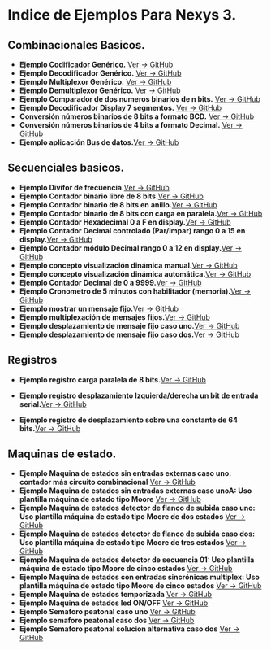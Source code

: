 # **Indice de Ejemplos Para Nexys 3.**

## **Combinacionales Basicos.**
* **Ejemplo Codificador Genérico.** [Ver -> GitHub](https://github.com/ceroma1/VHDL-Basico-Nexys3/tree/master/BloquesCombinacionales/Codigeneric)
* **Ejemplo Decodificador Genérico.** [Ver -> GitHub](https://github.com/ceroma1/VHDL-Basico-Nexys3/tree/master/BloquesCombinacionales/Decodegeneric)
* **Ejemplo Multiplexor Genérico.** [Ver -> GitHub](https://github.com/ceroma1/VHDL-Basico-Nexys3/tree/master/BloquesCombinacionales/MultiplexorGeneric)
* **Ejemplo Demultiplexor Genérico.** [Ver -> GitHub](https://github.com/ceroma1/VHDL-Basico-Nexys3/tree/master/BloquesCombinacionales/DemuxGeneric)
* **Ejemplo Comparador de dos numeros binarios de n bits.** [Ver -> GitHub](https://github.com/ceroma1/VHDL-Basico-Nexys3/tree/master/BloquesCombinacionales/comparageneric)
* **Ejemplo Decodificador Display 7 segmentos.**  [Ver -> GitHub](https://github.com/ceroma1/VHDL-Basico-Nexys3/tree/master/BloquesCombinacionales/Display7segmento)
* **Conversión números binarios de 8 bits a formato BCD.** [Ver -> GitHub](https://github.com/ceroma1/VHDL-Basico-Nexys3/tree/master/BloquesCombinacionales/Bin_Bcd)
* **Conversión números binarios de 4 bits a formato Decimal.** [Ver -> GitHub](https://github.com/ceroma1/VHDL-Basico-Nexys3/tree/master/BloquesCombinacionales/bin_dec)
* **Ejemplo aplicación Bus de datos.**[Ver -> GitHub](https://github.com/ceroma1/VHDL-Basico-Nexys3/tree/master/BloquesCombinacionales/Bus_datos)

## **Secuenciales basicos.**
* **Ejemplo Divifor de frecuencia.**[Ver -> GitHub](https://github.com/ceroma1/VHDL-Basico-Nexys3/tree/master/BloquesSecuenciales/Divide_fre)
* **Ejemplo Contador binario libre de 8 bits.**[Ver -> GitHub](https://github.com/ceroma1/VHDL-Basico-Nexys3/tree/master/BloquesSecuenciales/Contador)
* **Ejemplo Contador binario de 8 bits en anillo.**[Ver -> GitHub](https://github.com/ceroma1/VHDL-Basico-Nexys3/tree/master/BloquesSecuenciales/ContadorAnillo)
* **Ejemplo Contador binario de 8 bits con carga en paralela.**[Ver -> GitHub](https://github.com/ceroma1/VHDL-Basico-Nexys3/tree/master/BloquesSecuenciales/ContadorCarga)
* **Ejemplo Contador Hexadecimal 0 a F en display.**[Ver -> GitHub](https://github.com/ceroma1/VHDL-Basico-Nexys3/tree/master/BloquesSecuenciales/ContadorDisplay)
* **Ejemplo Contador Decimal controlado (Par/Impar) rango 0 a 15 en display.**[Ver -> GitHub](https://github.com/ceroma1/VHDL-Basico-Nexys3/tree/master/BloquesSecuenciales/contadorControl)
* **Ejemplo Contador módulo Decimal rango 0 a 12 en display.**[Ver -> GitHub](https://github.com/ceroma1/VHDL-Basico-Nexys3/tree/master/BloquesSecuenciales/ContadorModulo)
* **Ejemplo concepto visualización dinámica manual.**[Ver -> GitHub](https://github.com/ceroma1/VHDL-Basico-Nexys3/tree/master/BloquesSecuenciales/MuxDisplayMano)
* **Ejemplo concepto visualización dinámica automática.**[Ver -> GitHub](https://github.com/ceroma1/VHDL-Basico-Nexys3/tree/master/BloquesSecuenciales/MuxDisplayAuto)
* **Ejemplo Contador Decimal de 0 a 9999.**[Ver -> GitHub](https://github.com/ceroma1/VHDL-Basico-Nexys3/tree/master/BloquesSecuenciales/ContadorDisplayVer2)
* **Ejemplo Cronometro de 5 minutos con habilitador (memoria).**[Ver -> GitHub](https://github.com/ceroma1/VHDL-Basico-Nexys3/tree/master/BloquesSecuenciales/Cronometro)
* **Ejemplo mostrar un mensaje fijo.**[Ver -> GitHub](https://github.com/ceroma1/VHDL-Basico-Nexys3/tree/master/BloquesSecuenciales/publick7seg)
* **Ejemplo multiplexación de mensajes fijos.**[Ver -> GitHub](https://github.com/ceroma1/VHDL-Basico-Nexys3/tree/master/BloquesSecuenciales/MuxPublick)
* **Ejemplo desplazamiento de mensaje fijo caso uno.**[Ver -> GitHub](https://github.com/ceroma1/VHDL-Basico-Nexys3/tree/master/BloquesSecuenciales/PublickDesplaza)
* **Ejemplo desplazamiento de mensaje fijo caso dos.**[Ver -> GitHub](https://github.com/ceroma1/VHDL-Basico-Nexys3/tree/master/BloquesSecuenciales/PublickDesplazaVer2)

## **Registros**
* **Ejemplo registro carga paralela de 8 bits.**[Ver -> GitHub](https://github.com/ceroma1/VHDL-Basico-Nexys3/tree/master/BloquesSecuenciales/Registro)
* **Ejemplo registro desplazamiento Izquierda/derecha un bit de entrada serial.**[Ver -> GitHub](https://github.com/ceroma1/VHDL-Basico-Nexys3/tree/master/BloquesSecuenciales/registroDesplaza)

* **Ejemplo registro de desplazamiento sobre una constante de 64 bits.**[Ver -> GitHub](https://github.com/ceroma1/VHDL-Basico-Nexys3/tree/master/BloquesSecuenciales/registro2)



## **Maquinas de estado.**
* **Ejemplo Maquina de estados sin entradas externas caso uno: contador más circuito combinacional** [Ver -> GitHub]( https://github.com/ceroma1/VHDL-Basico-Nexys3/tree/master/BloqueMaquinaEstados/MaqEstadoUno)
* **Ejemplo Maquina de estados sin entradas externas caso unoA: Uso plantilla máquina de estado tipo Moore** [Ver -> GitHub]( https://github.com/ceroma1/VHDL-Basico-Nexys3/tree/master/BloqueMaquinaEstados/MaqEstadoUnoA)
* **Ejemplo Maquina de estados detector de flanco de subida caso uno: Uso plantilla máquina de estado tipo Moore de dos estados** [Ver -> GitHub]( https://github.com/ceroma1/VHDL-Basico-Nexys3/tree/master/BloqueMaquinaEstados/MaqEstadoDos)
* **Ejemplo Maquina de estados detector de flanco de subida caso dos: Uso plantilla máquina de estado tipo Moore de tres estados** [Ver -> GitHub]( https://github.com/ceroma1/VHDL-Basico-Nexys3/tree/master/BloqueMaquinaEstados/MaqEstadoDosA)
* **Ejemplo Maquina de estados detector de secuencia 01: Uso plantilla máquina de estado tipo Moore de cinco estados** [Ver -> GitHub](https://github.com/ceroma1/VHDL-Basico-Nexys3/tree/master/BloqueMaquinaEstados/MaqEstadosTres)
* **Ejemplo Maquina de estados con entradas sincrónicas multiplex: Uso plantilla máquina de estado tipo Moore de cinco estados** [Ver -> GitHub]( https://github.com/ceroma1/VHDL-Basico-Nexys3/tree/master/BloqueMaquinaEstados/MaqEstadoCuatro)
* **Ejemplo Maquina de estados temporizada** [Ver -> GitHub](https://github.com/ceroma1/VHDL-Basico-Nexys3/tree/master/BloqueMaquinaEstados/ReboteTemporizado)
* **Ejemplo Maquina de estados led ON/OFF** [Ver -> GitHub](https://github.com/ceroma1/VHDL-Basico-Nexys3/tree/master/BloqueMaquinaEstados/MaqLEDONOFF)
* **Ejemplo Semaforo peatonal caso uno** [Ver -> GitHub](https://github.com/ceroma1/VHDL-Basico-Nexys3/tree/master/BloqueMaquinaEstados/semaforoPeatonV0)
* **Ejemplo semaforo peatonal caso dos** [Ver -> GitHub](https://github.com/ceroma1/VHDL-Basico-Nexys3/tree/master/BloqueMaquinaEstados/SemaforoPeatonV2)
* **Ejemplo Semaforo peatonal solucion alternativa caso dos** [Ver -> GitHub](https://github.com/ceroma1/VHDL-Basico-Nexys3/tree/master/BloqueMaquinaEstados/SemaforoPeatonV1)
